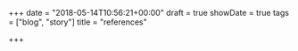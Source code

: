 +++
date = "2018-05-14T10:56:21+00:00"
draft = true
showDate = true
tags = ["blog", "story"]
title = "references"

+++

